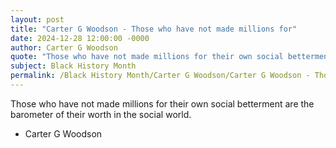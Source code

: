 ```yaml
---
layout: post
title: "Carter G Woodson - Those who have not made millions for"
date: 2024-12-28 12:00:00 -0000
author: Carter G Woodson
quote: "Those who have not made millions for their own social betterment are the barometer of their worth in the social world."
subject: Black History Month
permalink: /Black History Month/Carter G Woodson/Carter G Woodson - Those who have not made millions for
---
```


Those who have not made millions for their own social betterment are the barometer of their worth in the social world.

- Carter G Woodson
